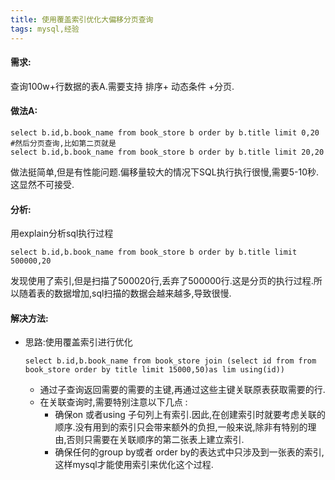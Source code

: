 ```yaml
---
title: 使用覆盖索引优化大偏移分页查询
tags: mysql,经验
---
```



#### 需求:

查询100w+行数据的表A.需要支持 排序+ 动态条件 +分页.

#### 做法A:


```mysql
select b.id,b.book_name from book_store b order by b.title limit 0,20
#然后分页查询,比如第二页就是
select b.id,b.book_name from book_store b order by b.title limit 20,20
```

做法挺简单,但是有性能问题.偏移量较大的情况下SQL执行执行很慢,需要5-10秒.这显然不可接受.

#### 分析:

用explain分析sql执行过程

```mysql
select b.id,b.book_name from book_store b order by b.title limit 500000,20
```

发现使用了索引,但是扫描了500020行,丢弃了500000行.这是分页的执行过程.所以随着表的数据增加,sql扫描的数据会越来越多,导致很慢.

#### 解决方法:

* 思路:使用覆盖索引进行优化

  ```mysql
  select b.id,b.book_name from book_store join (select id from from book_store order by title limit 15000,50)as lim using(id))
  ```

  * 通过子查询返回需要的需要的主键,再通过这些主键关联原表获取需要的行.
  * 在关联查询时,需要特别注意以下几点 : 
    * 确保on 或者using 子句列上有索引.因此,在创建索引时就要考虑关联的顺序.没有用到的索引只会带来额外的负担,一般来说,除非有特别的理由,否则只需要在关联顺序的第二张表上建立索引.
    * 确保任何的group by或者 order by的表达式中只涉及到一张表的索引,这样mysql才能使用索引来优化这个过程.
